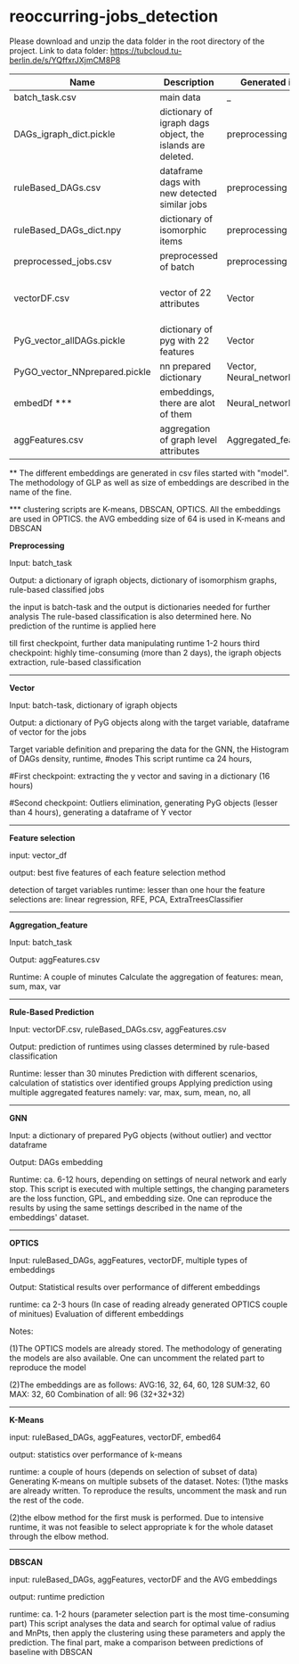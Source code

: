 # reoccurring-jobs_detection

Please download and unzip the data folder in the root directory of the project.
Link to data folder: https://tubcloud.tu-berlin.de/s/YQffxrJXjmCM8P8



| Name                          | Description                                                | Generated in              | Used in                                                |
|-------------------------------|------------------------------------------------------------|---------------------------|--------------------------------------------------------|
| batch_task.csv                | main data                                                  | _                         | Preprocessing,Vector                                   |
| DAGs_igraph_dict.pickle       | dictionary of igraph dags object, the islands are deleted. | preprocessing             | Vector                                                 |
| ruleBased_DAGs.csv            | dataframe  dags with new detected similar jobs             | preprocessing             | Vector, rule_based, clustering ***                        |
| ruleBased_DAGs_dict.npy       | dictionary of isomorphic items                             | preprocessing             | Preprocessing, Vector,                                 |
| preprocessed_jobs.csv         | preprocessed of batch                                      | preprocessing             | Vector                                                 |
| vectorDF.csv                  | vector of 22 attributes                                    | Vector                 | Vector, Vector_evaluation, GNN, Clustering, Rule-based |
| PyG_vector_allDAGs.pickle     | dictionary of pyg with 22 features                         | Vector                 | Vector                                                 |
| PyGO_vector_NNprepared.pickle | nn prepared dictionary                                     | Vector, Neural_network | GNN                                                    |
| embedDf ***                    | embeddings, there are alot of them                         | Neural_network            | Clustering                                             |
| aggFeatures.csv               | aggregation of graph level attributes                      | Aggregated_feature        | Clustering, Rule-based                                 |

** The different embeddings are generated in csv files started with "model". The methodology of GLP as well as size of embeddings are described in the name of the fine.

*** clustering scripts are K-means, DBSCAN, OPTICS. All the embeddings are used in OPTICS. the AVG embedding size of 64 is used in K-means and DBSCAN


**Preprocessing**

Input: batch_task

Output: a dictionary of igraph objects, dictionary of isomorphism graphs, rule-based classified jobs


the input is batch-task and the output is dictionaries needed for further analysis
The rule-based classification is also determined here. 
No prediction of the runtime is applied here


till first checkpoint, further data manipulating runtime 1-2 hours
third checkpoint: highly time-consuming (more than 2 days), the igraph objects extraction, rule-based classification
__________________________________________________________

**Vector**

Input: batch-task, dictionary of igraph objects

Output: a dictionary of PyG objects along with the target variable, dataframe of vector for the jobs

Target variable definition and preparing the data for the GNN, the Histogram of DAGs density, runtime, #nodes
This script runtime ca 24 hours, 

#First checkpoint: extracting the y vector and saving in a dictionary (16 hours)

#Second checkpoint: Outliers elimination, generating PyG objects (lesser than 4 hours), generating a dataframe of Y vector

__________________________________________________________

**Feature selection**

input: vector_df

output: best five features of each feature selection method


detection of target variables
runtime: lesser than one hour
the feature selections are: linear regression, RFE, PCA, ExtraTreesClassifier
__________________________________________________________

**Aggregation_feature**

Input: batch_task

Output: aggFeatures.csv

Runtime: A couple of minutes
Calculate the aggregation of features: mean, sum, max, var
__________________________________________________________

**Rule-Based Prediction**

Input: vectorDF.csv, ruleBased_DAGs.csv, aggFeatures.csv

Output: prediction of runtimes using classes determined by rule-based classification

Runtime: lesser than 30 minutes
Prediction with different scenarios, calculation of statistics over identified groups
Applying prediction using multiple aggregated features namely: var, max, sum, mean, no, all

__________________________________________________________

**GNN**

Input: a dictionary of prepared PyG objects (without outlier) and vecttor dataframe

Output: DAGs embedding 

Runtime: ca. 6-12 hours, depending on settings of neural network and early stop. 
This script is executed with multiple settings, the changing parameters are the loss function, GPL, and embedding size. One can reproduce the results by using the same settings described in the name of the embeddings' dataset.
__________________________________________________________

**OPTICS**

Input: ruleBased_DAGs, aggFeatures, vectorDF, multiple types of embeddings

Output: Statistical results over performance of different embeddings



runtime: ca 2-3 hours (In case of reading already generated OPTICS couple of minitues)
Evaluation of different embeddings

Notes: 

(1)The OPTICS models are already stored. The methodology of generating the models are also available. One can uncomment the related part to reproduce the model

(2)The embeddings are as follows: 
AVG:16, 32, 64, 60, 128
SUM:32, 60
MAX: 32, 60
Combination of all: 96 (32+32+32)
__________________________________________________________

**K-Means**

input: ruleBased_DAGs, aggFeatures, vectorDF, embed64

output: statistics over performance of k-means



runtime: a couple of hours (depends on selection of subset of data)
Generating K-means on multiple subsets of the dataset.
Notes: 
(1)the masks are already written. To reproduce the results, uncomment the mask and run the rest of the code.

(2)the elbow method for the first musk is performed. Due to intensive runtime, it was not feasible to select appropriate k for the whole dataset through the elbow method. 
__________________________________________________________

**DBSCAN**

input: ruleBased_DAGs, aggFeatures, vectorDF and the AVG embeddings 

output: runtime prediction

runtime: ca. 1-2 hours (parameter selection part is the most time-consuming part)
This script analyses the data and search for optimal value of radius and MnPts,
then apply the clustering using these parameters and apply the prediction. The final part, make a comparison between predictions of baseline with DBSCAN











